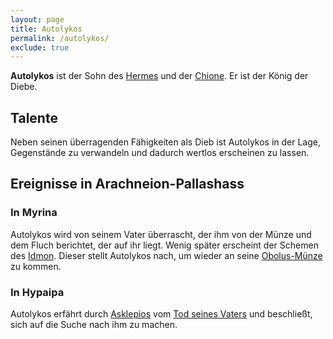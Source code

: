 ```yaml
---
layout: page
title: Autolykos
permalink: /autolykos/
exclude: true
---
```


**Autolykos** ist der Sohn des [Hermes](/hermes/) und der [Chione](/chione/). Er ist der König der Diebe.

## Talente

Neben seinen überragenden Fähigkeiten als Dieb ist Autolykos in der Lage, Gegenstände zu verwandeln und dadurch wertlos erscheinen zu lassen.

## Ereignisse in Arachneion-Pallashass

### In Myrina

Autolykos wird von seinem Vater überrascht, der ihm von der Münze und dem Fluch berichtet, der auf ihr liegt. Wenig später erscheint der Schemen des [Idmon](/idmon/). Dieser stellt Autolykos nach, um wieder an seine [Obolus-Münze](/obulus/) zu kommen.

### In Hypaipa

Autolykos erfährt durch [Asklepios](/asklepios/) vom [Tod seines Vaters](/tod-des-hermes/) und beschließt, sich auf die Suche nach ihm zu machen. 
